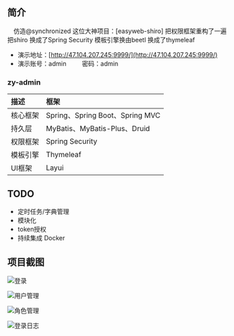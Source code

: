 ## 简介

&emsp;仿造@synchronized 这位大神项目：[easyweb-shiro]
把权限框架重构了一遍把shiro 换成了Spring Security 模板引擎换由beetl 换成了thymeleaf


* 演示地址：[http://47.104.207.245:9999/](http://47.104.207.245:9999/)
* 演示账号：admin &emsp;&emsp; 密码：admin 

### zy-admin
描述 | 框架 
:---|:---
核心框架 | Spring、Spring Boot、Spring MVC
持久层 | MyBatis、MyBatis-Plus、Druid
权限框架 | Spring Security
模板引擎 | Thymeleaf
UI框架 | Layui

## TODO
- 定时任务/字典管理
- 模块化
- token授权
- 持续集成 Docker

## 项目截图

![登录](https://ws1.sinaimg.cn/large/006a7GCKgy1fstc7m6zggj30vq0jn0vb.jpg) 

![用户管理](https://ws1.sinaimg.cn/large/006a7GCKgy1fstc7ldhlbj315y0q6415.jpg)

![角色管理](https://ws1.sinaimg.cn/large/006a7GCKgy1fstc7lye0jj30vq0i8gmv.jpg)

![登录日志](https://ws1.sinaimg.cn/large/006a7GCKgy1fstc7logerj30vq0i8js2.jpg)
